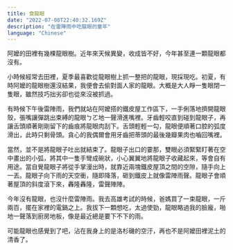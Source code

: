 ```yaml
---
title: 食龍眼
date: "2022-07-08T22:40:32.169Z"
description: "在雷陣雨中吃龍眼的童年"
language: "Chinese"
---
```

阿嬤的田裡有幾棵龍眼樹。近年來天候異變，收成皆不好，今年甚至連一顆龍眼都沒有。

小時候經常去田裡，夏季最喜歡從龍眼樹上抓一整把的龍眼，現採現吃。初夏，有時阿嬤的龍眼樹還沒結果，我便會去偷對面人家的龍眼。大概是大人睜一隻眼閉一隻眼，雖然技巧拙劣卻也從來沒被抓過。

有時候下午後雷陣雨，我們就站在阿嬤搭的鐵皮屋工作區下，一手俐落地擠開龍眼殼，張嘴讓彈跳出束縛的龍眼ㄅㄛ地一聲滑進嘴裡。牙齒輕咬直到碰到龍眼子，再讓舌頭順著剛剛留下的齒痕將龍眼肉刮下。舌頭輕輕一勾，龍眼便順著口腔的弧度滑出，此時只剩骨頭。貪心的我偶爾會用牙齒把蒂頭的最後幾瓣果肉也嚙回嘴裡。

當然，並不是將龍眼子吐出就結束了。龍眼子出口的霎那，雙眼必須緊緊盯著在空中畫出的小弧，將其中一隻手彎成碗狀，小心翼翼地將龍眼子收藏起來，等會自有用途。當自覺龍眼子將從手掌漫出時，就靠近兩塊鐵皮屋頂之間的空隙，隨手向上一丟。龍眼子向下雨的天空衝，隨即降落，砸到鐵皮上就像雷陣雨聲。龍眼子會順著屋頂的斜度滾下來，轟隆轟隆，雷聲陣陣。

今年沒有龍眼，也沒什麼雷陣雨。我去高雄考試的時候，爸媽買了一束龍眼，一斤兩百，擺在家裡的電鍋之上。我拔下一顆想吃，太過使勁，龍眼略過我的臉龐，啪地一聲落到廚房地板，像是最近總是要下不下的雨。

可能龍眼也感覺到了吧，沾在我身上的是洛杉磯的空汙，再也不是阿嬤田裡泥土的清香了。